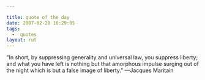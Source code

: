 ```yaml
---

title: quote of the day
date: 2007-02-28 16:29:05
tags:
  -  quotes
layout: rut
---
```


"In short, by suppressing generality and universal law, you suppress liberty; and what you have left is nothing but that amorphous impulse surging out of the night which is but a false image of liberty." &mdash;Jacques Maritain
